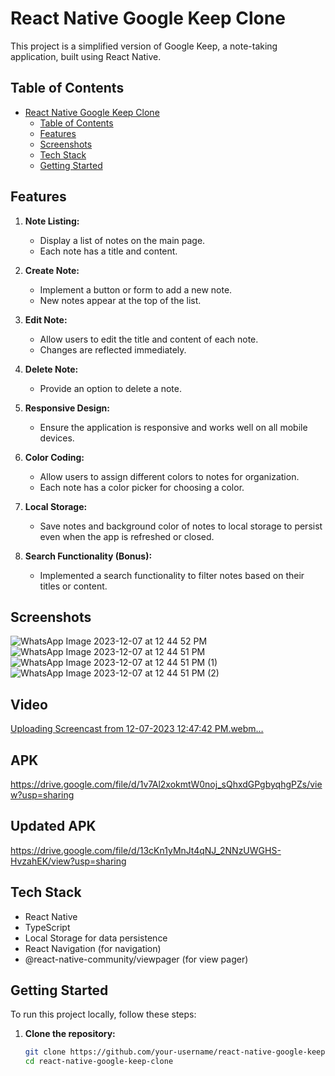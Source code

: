 # React Native Google Keep Clone

This project is a simplified version of Google Keep, a note-taking application, built using React Native.

## Table of Contents

- [React Native Google Keep Clone](#react-native-google-keep-clone)
  - [Table of Contents](#table-of-contents)
  - [Features](#features)
  - [Screenshots](#screenshots)
  - [Tech Stack](#tech-stack)
  - [Getting Started](#getting-started)

## Features

1. **Note Listing:**
   - Display a list of notes on the main page.
   - Each note has a title and content.

2. **Create Note:**
   - Implement a button or form to add a new note.
   - New notes appear at the top of the list.

3. **Edit Note:**
   - Allow users to edit the title and content of each note.
   - Changes are reflected immediately.

4. **Delete Note:**
   - Provide an option to delete a note.

5. **Responsive Design:**
   - Ensure the application is responsive and works well on all mobile devices.

6. **Color Coding:**
   - Allow users to assign different colors to notes for organization.
   - Each note has a color picker for choosing a color.

7. **Local Storage:**
   - Save notes and background color of notes to local storage to persist even when the app is refreshed or closed.

8. **Search Functionality (Bonus):**
   - Implemented a search functionality to filter notes based on their titles or content.

## Screenshots
![WhatsApp Image 2023-12-07 at 12 44 52 PM](https://github.com/shreya-mishra/google-keep/assets/61110378/bb184008-bef8-431e-a549-02e13d9f6eea)
![WhatsApp Image 2023-12-07 at 12 44 51 PM](https://github.com/shreya-mishra/google-keep/assets/61110378/50fb2888-c61b-4112-bcfc-4e84805e76c6)
![WhatsApp Image 2023-12-07 at 12 44 51 PM (1)](https://github.com/shreya-mishra/google-keep/assets/61110378/1946f03f-5443-4461-9e58-7846f3e991f9)
![WhatsApp Image 2023-12-07 at 12 44 51 PM (2)](https://github.com/shreya-mishra/google-keep/assets/61110378/8a313bea-1ccd-4d06-a7e7-8ee650aa15ab)

## Video

[Uploading Screencast from 12-07-2023 12:47:42 PM.webm…]()

## APK
https://drive.google.com/file/d/1v7Al2xokmtW0noj_sQhxdGPgbyqhgPZs/view?usp=sharing

## Updated APK
https://drive.google.com/file/d/13cKn1yMnJt4qNJ_2NNzUWGHS-HvzahEK/view?usp=sharing

## Tech Stack

- React Native
- TypeScript
- Local Storage for data persistence
- React Navigation (for navigation)
- @react-native-community/viewpager (for view pager)

## Getting Started

To run this project locally, follow these steps:

1. **Clone the repository:**

   ```bash
   git clone https://github.com/your-username/react-native-google-keep-clone.git
   cd react-native-google-keep-clone
